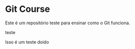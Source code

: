 # Git Course

Este é um repositório teste para ensinar como o Git funciona.

teste

Isso é um teste doido
